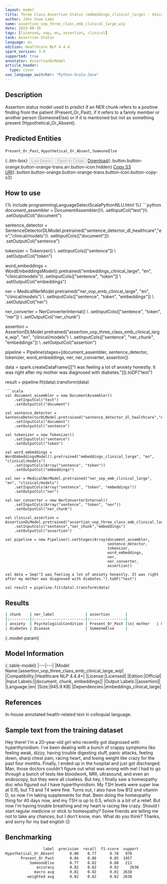 ```yaml
---
layout: model
title: Three Class Assertion Status (embeddings_clinical_large) - Voice of the Patients
author: John Snow Labs
name: assertion_vop_three_class_emb_clinical_large_wip
date: 2023-06-16
tags: [licensed, vop, en, assertion, clinical]
task: Assertion Status
language: en
edition: Healthcare NLP 4.4.4
spark_version: 3.0
supported: true
annotator: AssertionDLModel
article_header:
  type: cover
use_language_switcher: "Python-Scala-Java"
---
```


## Description

Assertion status model used to predict if an NER chunk refers to a positive finding from the patient (Present_Or_Past), if it refers to a family member or another person (SomeoneElse) or if it is mentioned but not as something present (Hypothetical_Or_Absent).

## Predicted Entities

`Present_Or_Past`, `Hypothetical_Or_Absent`, `SomeoneElse`

{:.btn-box}
<button class="button button-orange" disabled>Live Demo</button>
<button class="button button-orange" disabled>Open in Colab</button>
[Download](https://s3.amazonaws.com/auxdata.johnsnowlabs.com/clinical/models/assertion_vop_three_class_emb_clinical_large_wip_en_4.4.4_3.0_1686925909999.zip){:.button.button-orange.button-orange-trans.arr.button-icon.hidden}
[Copy S3 URI](s3://auxdata.johnsnowlabs.com/clinical/models/assertion_vop_three_class_emb_clinical_large_wip_en_4.4.4_3.0_1686925909999.zip){:.button.button-orange.button-orange-trans.button-icon.button-copy-s3}

## How to use



<div class="tabs-box" markdown="1">
{% include programmingLanguageSelectScalaPythonNLU.html %}
```python
document_assembler = DocumentAssembler()\\
    .setInputCol("text")\\
    .setOutputCol("document")

sentence_detector = SentenceDetectorDLModel.pretrained("sentence_detector_dl_healthcare","en","clinical/models")\\
    .setInputCols(["document"])\\
    .setOutputCol("sentence")

tokenizer = Tokenizer() \\
    .setInputCols(["sentence"]) \\
    .setOutputCol("token")

word_embeddings = WordEmbeddingsModel().pretrained("embeddings_clinical_large", "en", "clinical/models")\\
    .setInputCols(["sentence", "token"]) \\
    .setOutputCol("embeddings")                

ner = MedicalNerModel.pretrained("ner_vop_emb_clinical_large", "en", "clinical/models") \\
    .setInputCols(["sentence", "token", "embeddings"]) \\
    .setOutputCol("ner")

ner_converter = NerConverterInternal() \\
    .setInputCols(["sentence", "token", "ner"]) \\
    .setOutputCol("ner_chunk")

assertion = AssertionDLModel.pretrained("assertion_vop_three_class_emb_clinical_large_wip", "en", "clinical/models") \\
    .setInputCols(["sentence", "ner_chunk", "embeddings"]) \\
    .setOutputCol("assertion")

pipeline = Pipeline(stages=[document_assembler,
                            sentence_detector,
                            tokenizer,
                            word_embeddings,
                            ner,
                            ner_converter,
                            assertion])

data = spark.createDataFrame([["I was feeling a lot of anxiety honestly. It was right after my mother was diagnosed with diabetes."]]).toDF("text")

result = pipeline.fit(data).transform(data)
```
```scala
val document_assembler = new DocumentAssembler()
    .setInputCol("text")
    .setOutputCol("document")
    
val sentence_detector = SentenceDetectorDLModel.pretrained("sentence_detector_dl_healthcare","en","clinical/models")
    .setInputCols("document")
    .setOutputCol("sentence")
    
val tokenizer = new Tokenizer()
    .setInputCols("sentence")
    .setOutputCol("token")
    
val word_embeddings = WordEmbeddingsModel().pretrained("embeddings_clinical_large", "en", "clinical/models")
    .setInputCols(Array("sentence", "token"))
    .setOutputCol("embeddings")                
    
val ner = MedicalNerModel.pretrained("ner_vop_emb_clinical_large", "en", "clinical/models")
    .setInputCols(Array("sentence", "token", "embeddings"))
    .setOutputCol("ner")
    
val ner_converter = new NerConverterInternal()
    .setInputCols(Array("sentence", "token", "ner"))
    .setOutputCol("ner_chunk")

val clinical_assertion = AssertionDLModel.pretrained("assertion_vop_three_class_emb_clinical_large_wip","en","clinical/models")
    .setInputCols("sentence","ner_chunk","embeddings")
    .setOutputCol("assertion")
        
val pipeline = new Pipeline().setStages(Array(document_assembler,
                                              sentence_detector,
                                              tokenizer,
                                              word_embeddings,
                                              ner,
                                              ner_converter,
                                              assertion))

val data = Seq("I was feeling a lot of anxiety honestly. It was right after my mother was diagnosed with diabetes.").toDF("text")

val result = pipeline.fit(data).transform(data)
```
</div>

## Results

```bash
| chunk    | ner_label              | assertion       |
|:---------|:-----------------------|:----------------|
| anxiety  | PsychologicalCondition | Present_Or_Past |\n| mother   | Gender                 | SomeoneElse     |
| diabetes | Disease                | SomeoneElse     |
```

{:.model-param}
## Model Information

{:.table-model}
|---|---|
|Model Name:|assertion_vop_three_class_emb_clinical_large_wip|
|Compatibility:|Healthcare NLP 4.4.4+|
|License:|Licensed|
|Edition:|Official|
|Input Labels:|[document, chunk, embeddings]|
|Output Labels:|[assertion]|
|Language:|en|
|Size:|945.9 KB|
|Dependencies:|embeddings_clinical_large|

## References

In-house annotated health-related text in colloquial language.

## Sample text from the training dataset

Hey there! I'm a 20-year-old girl who recently got diagnosed with hyperthyroidism. I've been dealing with a bunch of crappy symptoms like feeling weak, dizzy, having trouble digesting stuff, panic attacks, feeling down, sharp chest pain, racing heart, and losing weight like crazy for the past four months. Finally, I ended up in the hospital and just got discharged. Man, those doctors couldn't figure out what was wrong with me! I had to go through a bunch of tests like bloodwork, MRI, ultrasound, and even an endoscopy, but they were all clueless. But hey, I finally saw a homeopathy doc who figured out I have hyperthyroidism. My TSH levels were super low at 0.15, but T3 and T4 were fine. Turns out, I also have low B12 and vitamin D, so now I'm taking supplements for that. Been doing the homeopathy thing for 40 days now, and my TSH is up to 0.5, which is a bit of a relief. But now I'm having trouble breathing and my heart is racing like crazy. Should I start regular medicine or stick to homeopathy? Some friends are telling me not to take any chances, but I don't know, man. What do you think? Thanks, and sorry for my bad english 😐

## Benchmarking

```bash
                 label  precision  recall  f1-score  support
Hypothetical_Or_Absent       0.80    0.77      0.78   970
       Present_Or_Past       0.84    0.86      0.85  1457
           SomeoneElse       0.77    0.82      0.80   211
              accuracy       0.82    0.82      0.82     2638
             macro avg       0.81    0.82      0.81  2638
          weighted avg       0.82    0.82      0.82  2638
```